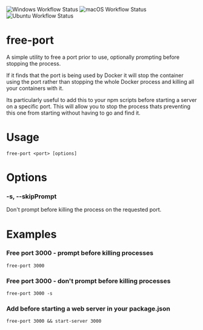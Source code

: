 ![Windows Workflow Status](https://img.shields.io/github/actions/workflow/status/MaxboDev/free-port/ci.yml?logo=windows&label=Windows)
![macOS Workflow Status](https://img.shields.io/github/actions/workflow/status/MaxboDev/free-port/ci.yml?logo=apple&label=macOS)
![Ubuntu Workflow Status](https://img.shields.io/github/actions/workflow/status/MaxboDev/free-port/ci.yml?logo=ubuntu&label=Ubuntu)

# free-port
A simple utility to free a port prior to use, optionally prompting before stopping the process.

If it finds that the port is being used by Docker it will stop the container using the port rather than stopping the whole Docker process and killing all your containers with it.

Its particularly useful to add this to your npm scripts before starting a server on a specific port. This will allow you to stop the process thats preventing this one from starting without having to go and find it.

# Usage
`free-port <port> [options]`

# Options
### -s, --skipPrompt
Don't prompt before killing the process on the requested port.

# Examples
### Free port 3000 - prompt before killing processes
`free-port 3000`

### Free port 3000 - don't prompt before killing processes
`free-port 3000 -s`

### Add before starting a web server in your package.json
`free-port 3000 && start-server 3000`
